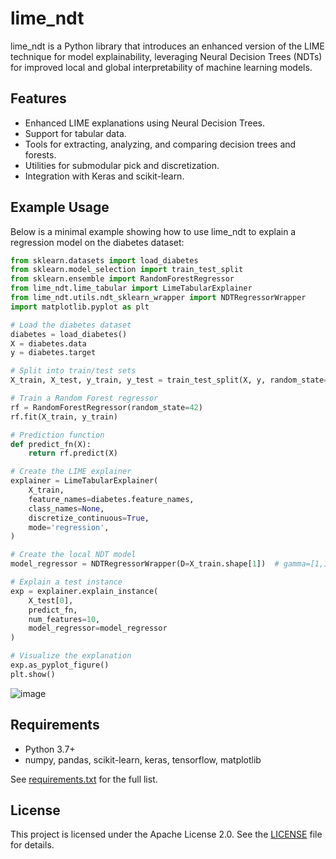 # lime_ndt

lime_ndt is a Python library that introduces an enhanced version of the LIME technique for model explainability, leveraging Neural Decision Trees (NDTs) for improved local and global interpretability of machine learning models.

## Features

- Enhanced LIME explanations using Neural Decision Trees.
- Support for tabular data.
- Tools for extracting, analyzing, and comparing decision trees and forests.
- Utilities for submodular pick and discretization.
- Integration with Keras and scikit-learn.

## Example Usage

Below is a minimal example showing how to use lime_ndt to explain a regression model on the diabetes dataset:

```python
from sklearn.datasets import load_diabetes
from sklearn.model_selection import train_test_split
from sklearn.ensemble import RandomForestRegressor
from lime_ndt.lime_tabular import LimeTabularExplainer
from lime_ndt.utils.ndt_sklearn_wrapper import NDTRegressorWrapper
import matplotlib.pyplot as plt

# Load the diabetes dataset
diabetes = load_diabetes()
X = diabetes.data
y = diabetes.target

# Split into train/test sets
X_train, X_test, y_train, y_test = train_test_split(X, y, random_state=42)

# Train a Random Forest regressor
rf = RandomForestRegressor(random_state=42)
rf.fit(X_train, y_train)

# Prediction function
def predict_fn(X):
    return rf.predict(X)

# Create the LIME explainer
explainer = LimeTabularExplainer(
    X_train,
    feature_names=diabetes.feature_names,
    class_names=None,
    discretize_continuous=True,
    mode='regression',
)

# Create the local NDT model
model_regressor = NDTRegressorWrapper(D=X_train.shape[1])  # gamma=[1,100] , max_depth = 5

# Explain a test instance
exp = explainer.explain_instance(
    X_test[0],
    predict_fn,
    num_features=10,
    model_regressor=model_regressor
)

# Visualize the explanation
exp.as_pyplot_figure()
plt.show()
```
![image](https://github.com/user-attachments/assets/fbdf4b6e-8c4c-4016-998a-aa71e29e05d9)

## Requirements

- Python 3.7+
- numpy, pandas, scikit-learn, keras, tensorflow, matplotlib

See [requirements.txt](requirements.txt) for the full list.

## License

This project is licensed under the Apache License 2.0. See the [LICENSE](LICENSE) file for details.
